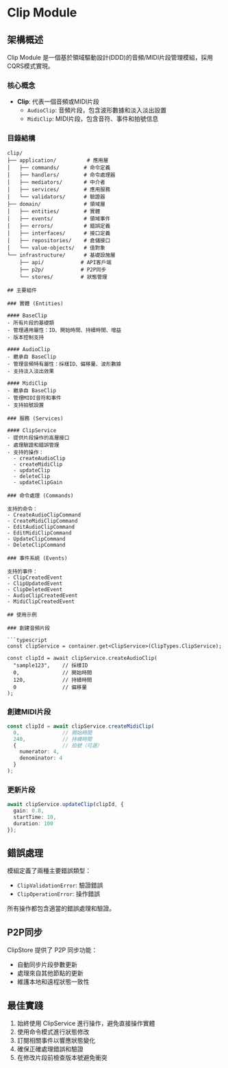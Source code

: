 # Clip Module

## 架構概述

Clip Module 是一個基於領域驅動設計(DDD)的音頻/MIDI片段管理模組，採用CQRS模式實現。

### 核心概念

- **Clip**: 代表一個音頻或MIDI片段
  - `AudioClip`: 音頻片段，包含波形數據和淡入淡出設置
  - `MidiClip`: MIDI片段，包含音符、事件和拍號信息

### 目錄結構

```
clip/
├── application/          # 應用層
│   ├── commands/        # 命令定義
│   ├── handlers/        # 命令處理器
│   ├── mediators/       # 中介者
│   ├── services/        # 應用服務
│   └── validators/      # 驗證器
├── domain/              # 領域層
│   ├── entities/        # 實體
│   ├── events/          # 領域事件
│   ├── errors/          # 錯誤定義
│   ├── interfaces/      # 接口定義
│   ├── repositories/    # 倉儲接口
│   └── value-objects/   # 值對象
└── infrastructure/      # 基礎設施層
    ├── api/            # API客戶端
    ├── p2p/            # P2P同步
    └── stores/         # 狀態管理

## 主要組件

### 實體 (Entities)

#### BaseClip
- 所有片段的基礎類
- 管理通用屬性：ID、開始時間、持續時間、增益
- 版本控制支持

#### AudioClip
- 繼承自 BaseClip
- 管理音頻特有屬性：採樣ID、偏移量、波形數據
- 支持淡入淡出效果

#### MidiClip
- 繼承自 BaseClip
- 管理MIDI音符和事件
- 支持拍號設置

### 服務 (Services)

#### ClipService
- 提供片段操作的高層接口
- 處理驗證和錯誤管理
- 支持的操作：
  - createAudioClip
  - createMidiClip
  - updateClip
  - deleteClip
  - updateClipGain

### 命令處理 (Commands)

支持的命令：
- CreateAudioClipCommand
- CreateMidiClipCommand
- EditAudioClipCommand
- EditMidiClipCommand
- UpdateClipCommand
- DeleteClipCommand

### 事件系統 (Events)

支持的事件：
- ClipCreatedEvent
- ClipUpdatedEvent
- ClipDeletedEvent
- AudioClipCreatedEvent
- MidiClipCreatedEvent

## 使用示例

### 創建音頻片段

```typescript
const clipService = container.get<ClipService>(ClipTypes.ClipService);

const clipId = await clipService.createAudioClip(
  "sample123",    // 採樣ID
  0,              // 開始時間
  120,            // 持續時間
  0               // 偏移量
);
```

### 創建MIDI片段

```typescript
const clipId = await clipService.createMidiClip(
  0,              // 開始時間
  240,            // 持續時間
  {               // 拍號（可選）
    numerator: 4,
    denominator: 4
  }
);
```

### 更新片段

```typescript
await clipService.updateClip(clipId, {
  gain: 0.8,
  startTime: 10,
  duration: 100
});
```

## 錯誤處理

模組定義了兩種主要錯誤類型：
- `ClipValidationError`: 驗證錯誤
- `ClipOperationError`: 操作錯誤

所有操作都包含適當的錯誤處理和驗證。

## P2P同步

ClipStore 提供了 P2P 同步功能：
- 自動同步片段參數更新
- 處理來自其他節點的更新
- 維護本地和遠程狀態一致性

## 最佳實踐

1. 始終使用 ClipService 進行操作，避免直接操作實體
2. 使用命令模式進行狀態修改
3. 訂閱相關事件以響應狀態變化
4. 確保正確處理錯誤和驗證
5. 在修改片段前檢查版本號避免衝突

